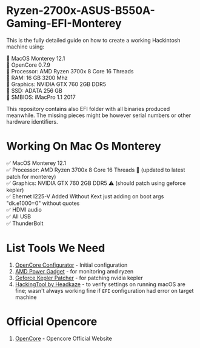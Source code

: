 # Ryzen-2700x-ASUS-B550A-Gaming-EFI-Monterey

This is the fully detailed guide on how to create a working Hackintosh machine using:

:small_blue_diamond: MacOS Monterey 12.1 <br />
:small_blue_diamond: OpenCore 0.7.9 <br />
:small_blue_diamond: Processor: AMD Ryzen 3700x 8 Core 16 Threads <br />
:small_blue_diamond: RAM: 16 GB 3200 Mhz <br />
:small_blue_diamond: Graphics: NVIDIA GTX 760 2GB DDR5 <br />
:small_blue_diamond: SSD: ADATA 256 GB  <br />
:small_blue_diamond: SMBIOS: iMacPro 1.1 2017 <br />

This repository contains also EFI folder with all binaries produced meanwhile. The missing pieces might be however serial numbers or other hardware identifiers.

# Working On Mac Os Monterey

:white_check_mark: MacOS Monterey 12.1 <br />
:white_check_mark: Processor: AMD Ryzen 3700x 8 Core 16 Threads :love_letter: (updated to latest patch for monterey)  <br />
:white_check_mark: Graphics: NVIDIA GTX 760 2GB DDR5 :warning: (should patch using geforce kepler)  <br /> 
:white_check_mark: Ehernet I225-V Added Without Kext just adding on boot args "dk.e1000=0" without quotes<br /> 
:white_check_mark: HDMI audio <br />
:white_check_mark: All USB <br />
:white_check_mark: ThunderBolt <br />


# List Tools We Need

1. [OpenCore Configurator](https://mackie100projects.altervista.org/opencore-configurator/) - Initial configuration
2. [AMD Power Gadget](https://github.com/trulyspinach/SMCAMDProcessor) - for monitoring amd ryzen
3. [Geforce Kepler Patcher](https://github.com/chris1111/Geforce-Kepler-patcher) - for patching nvidia kepler
4. [HackingTool by Headkaze](https://github.com/headkaze/Hackintool) - to verify settings on running macOS are fine; wasn't always working fine if `EFI` configuration had error on target machine


# Official Opencore

1. [OpenCore](https://dortania.github.io/OpenCore-Install-Guide/) - Opencore Official Website
